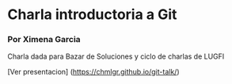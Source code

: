 # Charla introductoria a Git 
### Por Ximena Garcia

Charla dada para Bazar de Soluciones y ciclo de charlas de LUGFI

[Ver presentacion] (https://chmlgr.github.io/git-talk/)
